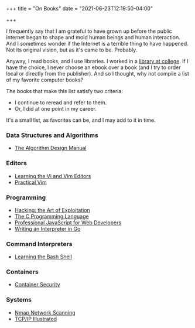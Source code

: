 +++
title = "On Books"
date = "2021-06-23T12:19:50-04:00"

+++

I frequently say that I am grateful to have grown up before the public Internet began to shape and mold human beings and human interaction.  And I sometimes wonder if the Internet is a terrible thing to have happened.  Not its original vision, but as it's came to be.  Probably.

Anyway, I read books, and I use libraries.  I worked in a [library at college].  If I have the choice, I never choose an ebook over a book (and I try to order local or directly from the publisher).  And so I thought, why not compile a list of my favorite computer books?

The books that make this list satisfy two criteria:

- I continue to reread and refer to them.
- Or, I did at one point in my career.

It's a small list, as favorites can be, and I may add to it in time.

### Data Structures and Algorithms

- [The Algorithm Design Manual](https://www.algorist.com/)

### Editors

- [Learning the Vi and Vim Editors](https://www.oreilly.com/library/view/learning-the-vi/9780596529833/)
- [Practical Vim](https://pragprog.com/titles/dnvim2/practical-vim-second-edition/)

### Programming

- [Hacking: the Art of Exploitation](https://nostarch.com/hacking2.htm)
- [The C Programming Language](https://en.wikipedia.org/wiki/The_C_Programming_Language)
- [Professional JavaScript for Web Developers](https://www.wiley.com/en-us/Professional+JavaScript+for+Web+Developers-p-9780764579080)
- [Writing an Interpreter in Go](https://interpreterbook.com/)

### Command Interpreters

- [Learning the Bash Shell](https://www.oreilly.com/library/view/learning-the-bash/1565923472/)

### Containers

- [Container Security](https://www.oreilly.com/library/view/container-security/9781492056690/)

### Systems

- [Nmap Network Scanning](https://nmap.org/book/)
- [TCP/IP Illustrated](https://en.wikipedia.org/wiki/TCP/IP_Illustrated)

[library at college]: https://library.unm.edu/about/libraries/zim.php

